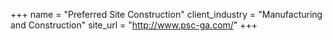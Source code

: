 +++
name = "Preferred Site Construction"
client_industry = "Manufacturing and Construction"
site_url = "http://www.psc-ga.com/"
+++